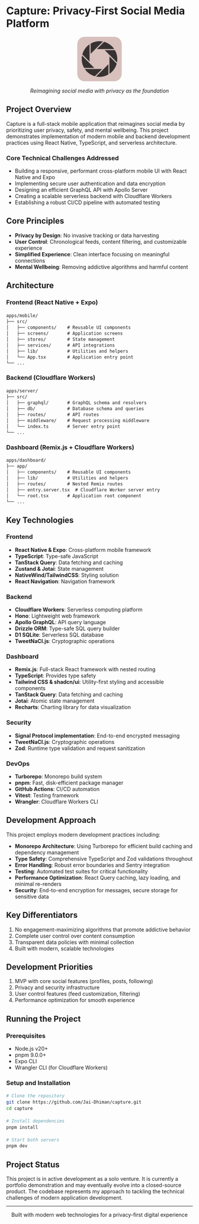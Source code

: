 # Capture: Privacy-First Social Media Platform

<div align="center">
  <img src="apps/mobile/assets/CaptureLogo.png" alt="Capture Logo" width="120" height="120" style="border-radius: 20px;">
  <p><em>Reimagining social media with privacy as the foundation</em></p>
</div>

## Project Overview

Capture is a full-stack mobile application that reimagines social media by prioritizing user privacy, safety, and mental wellbeing. This project demonstrates implementation of modern mobile and backend development practices using React Native, TypeScript, and serverless architecture.

### Core Technical Challenges Addressed

- Building a responsive, performant cross-platform mobile UI with React Native and Expo
- Implementing secure user authentication and data encryption
- Designing an efficient GraphQL API with Apollo Server
- Creating a scalable serverless backend with Cloudflare Workers
- Establishing a robust CI/CD pipeline with automated testing

## Core Principles

- **Privacy by Design**: No invasive tracking or data harvesting
- **User Control**: Chronological feeds, content filtering, and customizable experience
- **Simplified Experience**: Clean interface focusing on meaningful connections
- **Mental Wellbeing**: Removing addictive algorithms and harmful content

## Architecture

### Frontend (React Native + Expo)

```
apps/mobile/
├── src/
│   ├── components/    # Reusable UI components
│   ├── screens/       # Application screens
│   ├── stores/        # State management
│   ├── services/      # API integrations
│   ├── lib/           # Utilities and helpers
│   └── App.tsx        # Application entry point
└── ...
```

### Backend (Cloudflare Workers)

```
apps/server/
├── src/
│   ├── graphql/       # GraphQL schema and resolvers
│   ├── db/            # Database schema and queries
│   ├── routes/        # API routes
│   ├── middleware/    # Request processing middleware
│   └── index.ts       # Server entry point
└── ...
```

### Dashboard (Remix.js + Cloudflare Workers)

```
apps/dashboard/
├── app/
│   ├── components/    # Reusable UI components
│   ├── lib/           # Utilities and helpers
│   ├── routes/        # Nested Remix routes
│   ├── entry.server.tsx  # Cloudflare Worker server entry
│   └── root.tsx       # Application root component
└── ...
```

## Key Technologies

### Frontend

- **React Native & Expo**: Cross-platform mobile framework
- **TypeScript**: Type-safe JavaScript
- **TanStack Query**: Data fetching and caching
- **Zustand & Jotai**: State management
- **NativeWind/TailwindCSS**: Styling solution
- **React Navigation**: Navigation framework

### Backend

- **Cloudflare Workers**: Serverless computing platform
- **Hono**: Lightweight web framework
- **Apollo GraphQL**: API query language
- **Drizzle ORM**: Type-safe SQL query builder
- **D1 SQLite**: Serverless SQL database
- **TweetNaCl.js**: Cryptographic operations

### Dashboard

- **Remix.js**: Full-stack React framework with nested routing
- **TypeScript**: Provides type safety
- **Tailwind CSS & shadcn/ui**: Utility-first styling and accessible components
- **TanStack Query**: Data fetching and caching
- **Jotai**: Atomic state management
- **Recharts**: Charting library for data visualization

### Security

- **Signal Protocol implementation**: End-to-end encrypted messaging
- **TweetNaCl.js**: Cryptographic operations
- **Zod**: Runtime type validation and request sanitization

### DevOps

- **Turborepo**: Monorepo build system
- **pnpm**: Fast, disk-efficient package manager
- **GitHub Actions**: CI/CD automation
- **Vitest**: Testing framework
- **Wrangler**: Cloudflare Workers CLI

## Development Approach

This project employs modern development practices including:

- **Monorepo Architecture**: Using Turborepo for efficient build caching and dependency management
- **Type Safety**: Comprehensive TypeScript and Zod validations throughout
- **Error Handling**: Robust error boundaries and Sentry integration
- **Testing**: Automated test suites for critical functionality
- **Performance Optimization**: React Query caching, lazy loading, and minimal re-renders
- **Security**: End-to-end encryption for messages, secure storage for sensitive data

## Key Differentiators

1. No engagement-maximizing algorithms that promote addictive behavior
2. Complete user control over content consumption
3. Transparent data policies with minimal collection
4. Built with modern, scalable technologies

## Development Priorities

1. MVP with core social features (profiles, posts, following)
2. Privacy and security infrastructure
3. User control features (feed customization, filtering)
4. Performance optimization for smooth experience

## Running the Project

### Prerequisites

- Node.js v20+
- pnpm 9.0.0+
- Expo CLI
- Wrangler CLI (for Cloudflare Workers)

### Setup and Installation

```bash
# Clone the repository
git clone https://github.com/Jai-Dhiman/capture.git
cd capture

# Install dependencies
pnpm install

# Start both servers
pnpm dev
```

## Project Status

This project is in active development as a solo venture. It is currently a portfolio demonstration and may eventually evolve into a closed-source product. The codebase represents my approach to tackling the technical challenges of modern application development.

---

<div align="center">
  <p>Built with modern web technologies for a privacy-first digital experience</p>
</div>
